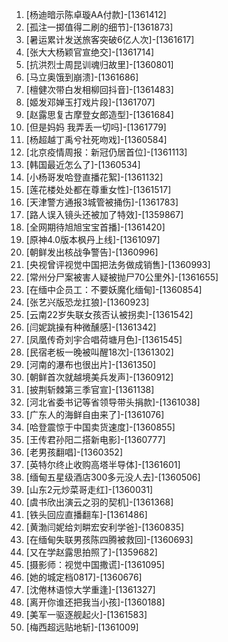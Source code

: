 
1. [杨迪暗示陈卓璇AA付款]-[1361412]
1. [孤注一掷值得二刷的细节]-[1361873]
1. [暑运累计发送旅客突破6亿人次]-[1361617]
1. [张大大杨颖官宣绝交]-[1361714]
1. [抗洪烈士周昆训魂归故里]-[1360801]
1. [马立奥饿到崩溃]-[1361686]
1. [檀健次带白发相柳回抖音]-[1361483]
1. [姬发邓婵玉打戏片段]-[1361707]
1. [赵露思复古摩登女郎造型]-[1361684]
1. [但是妈妈 我弄丢一切吗]-[1361779]
1. [杨超越丁禹兮社死吻戏]-[1360584]
1. [北京疫情周报：新冠仍居首位]-[1361113]
1. [韩国最近怎么了]-[1360534]
1. [小杨哥发哈登直播花絮]-[1361132]
1. [莲花楼处处都在尊重女性]-[1361517]
1. [天津警方通报3城管被捅伤]-[1361783]
1. [路人误入镜头还被加了特效]-[1359867]
1. [全网期待旭旭宝宝首播]-[1361420]
1. [原神4.0版本枫丹上线]-[1361097]
1. [朝鲜发出核战争警告]-[1360996]
1. [央视曾评视觉中国把法务做成销售]-[1360993]
1. [常州分尸案被害人疑被抛尸70公里外]-[1361655]
1. [在缅中企员工：不要妖魔化缅甸]-[1360854]
1. [张艺兴版恐龙扛狼]-[1360923]
1. [云南22岁失联女孩否认被拐卖]-[1361542]
1. [闫妮跳操有种微醺感]-[1361342]
1. [凤凰传奇刘宇合唱荷塘月色]-[1361545]
1. [民宿老板一晚被叫醒18次]-[1361302]
1. [河南的瀑布也很出片]-[1361350]
1. [朝鲜首次就越境美兵发声]-[1360912]
1. [披荆斩棘第三季官宣]-[1361138]
1. [河北省委书记等省领导带头捐款]-[1361038]
1. [广东人的海鲜自由来了]-[1361076]
1. [哈登震惊于中国卖货速度]-[1360855]
1. [王传君孙阳二搭新电影]-[1360777]
1. [老男孩翻唱]-[1360352]
1. [英特尔终止收购高塔半导体]-[1361601]
1. [缅甸五星级酒店300多元没人去]-[1360506]
1. [山东2元炒菜哥走红]-[1360031]
1. [虞书欣出演云之羽的契机]-[1361368]
1. [铁头回应直播翻车]-[1361486]
1. [黄渤闫妮给刘畊宏安利学爸]-[1360835]
1. [在缅甸失联男孩陈四腾被救回]-[1360693]
1. [又在学赵露思拍照了]-[1359682]
1. [摄影师：视觉中国撒谎]-[1361095]
1. [她的城定档0817]-[1360676]
1. [沈倦林语惊大学重逢]-[1361327]
1. [离开你谁还把我当小孩]-[1360188]
1. [美军一驱逐舰起火]-[1361583]
1. [梅西超远贴地斩]-[1361009]